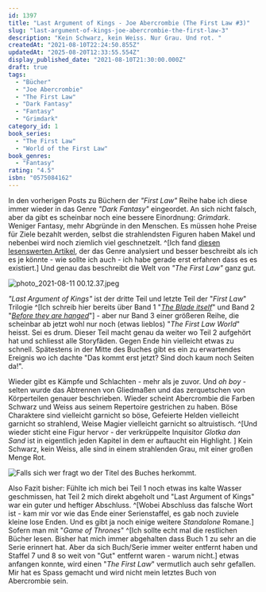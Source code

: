 ```yaml
---
id: 1397
title: "Last Argument of Kings - Joe Abercrombie (The First Law #3)"
slug: "last-argument-of-kings-joe-abercrombie-the-first-law-3"
description: "Kein Schwarz, kein Weiss. Nur Grau. Und rot. "
createdAt: "2021-08-10T22:24:50.855Z"
updatedAt: "2025-08-20T12:33:55.554Z"
display_published_date: "2021-08-10T21:30:00.000Z"
draft: true
tags:
  - "Bücher"
  - "Joe Abercrombie"
  - "The First Law"
  - "Dark Fantasy"
  - "Fantasy"
  - "Grimdark"
category_id: 1
book_series:
  - "The First Law"
  - "World of the First Law"
book_genres:
  - "Fantasy"
rating: "4.5"
isbn: "0575084162"
---
```


In den vorherigen Posts zu Büchern der *"First Law"* Reihe habe ich diese immer wieder in das Genre *"Dark Fantasy"* eingeordet. An sich nicht falsch, aber da gibt es scheinbar noch eine bessere Einordnung: *Grimdark*. Weniger Fantasy, mehr Abgründe in den Menschen. Es müssen hohe Preise für Ziele bezahlt werden, selbst die strahlendsten Figuren haben Makel und nebenbei wird noch ziemlich viel geschnetzelt. ^[Ich fand [diesen lesenswerten Artikel](https://www.swantjeniemann.de/gedanken-ueber-genres-grimdark-ein-rueckblick), der das Genre analysiert und besser beschreibt als ich es je könnte - wie sollte ich auch - ich habe gerade erst erfahren dass es es existiert.] Und genau das beschreibt die Welt von *"The First Law"* ganz gut. 

![photo_2021-08-11 00.12.37.jpeg](https://res.cloudinary.com/dlsll9dkn/image/upload/v1628633635/photo_2021_08_11_00_12_37_fed4c070b3.jpg)

*"Last Argument of Kings"* ist der dritte Teil und letzte Teil der "*First Law*" Trilogie ^[Ich schreib hier bereits über Band 1 "[*The Blade itself*](https://www.flore.nz/blog/the-blade-itself-joe-abercrombie/)" und Band 2 "[*Before they are hanged*](https://www.flore.nz/blog/before-they-are-hanged-joe-abercrombie-the-first-law-2)"] - aber nur Band 3 einer größeren Reihe, die scheinbar ab jetzt wohl nur noch (etwas lieblos) "*The First Law World*" heisst. Sei es drum. Dieser Teil macht genau da weiter wo Teil 2 aufgehört hat und schliesst alle Storyfäden. Gegen Ende hin vielleicht etwas zu schnell. Spätestens in der Mitte des Buches gibt es ein zu erwartendes Ereignis wo ich dachte "Das kommt erst jetzt? Sind doch kaum noch Seiten da!".

Wieder gibt es Kämpfe und Schlachten - mehr als je zuvor. Und *oh boy* - selten wurde das Abtrennen von Gliedmaßen und das zerquetschen von Körperteilen genauer beschrieben. Wieder scheint Abercrombie die Farben Schwarz und Weiss aus seinem Repertoire gestrichen zu haben.  Böse Charaktere sind vielleicht garnicht so böse, Gefeierte Helden vielleicht garnicht so strahlend, Weise Magier vielleicht garnicht so altruistisch. ^[Und wieder sticht eine Figur hervor - der verkrüppelte Inquisitor *Glotka dan Sand* ist in eigentlich jeden Kapitel in dem er auftaucht ein Highlight. ] 
Kein Schwarz, kein Weiss, alle sind in einem strahlenden Grau, mit einer großen Menge Rot. 

![Falls sich wer fragt wo der Titel des Buches herkommt.](https://res.cloudinary.com/dlsll9dkn/image/upload/v1628673769/photo_2021_08_11_11_20_42_08def16662.jpg "Falls sich wer fragt wo der Titel des Buches herkommt.")

Also Fazit bisher: Fühlte ich mich bei Teil 1 noch etwas ins kalte Wasser geschmissen, hat Teil 2 mich direkt abgeholt und "Last Argument of Kings" war ein guter und  heftiger Abschluss. ^[Wobei Abschluss das falsche Wort ist - kam mir vor wie das Ende einer Serienstaffel, es gab noch zuviele kleine lose Enden. Und es gibt ja noch einige weitere *Standalone* Romane.] Sofern man mit "*Game of Thrones*" ^[Ich sollte echt mal die restlichen Bücher lesen. Bisher hat mich immer abgehalten dass Buch 1 zu sehr  an die Serie erinnert hat. Aber da sich Buch/Serie immer weiter entfernt haben und Staffel 7 und 8 so weit von "Gut" entfernt waren - warum nicht.] etwas anfangen konnte, wird einen "*The First Law*" vermutlich auch sehr gefallen. Mir hat es Spass gemacht und wird nicht mein letztes Buch von Abercrombie sein. 
